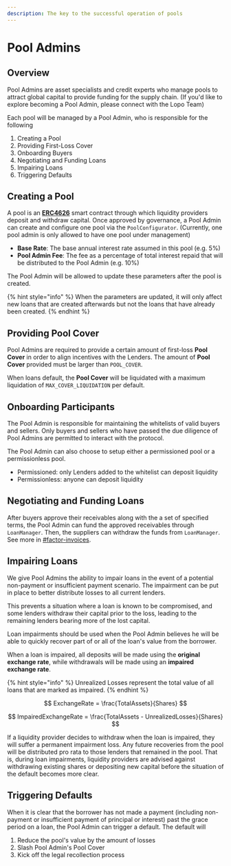 ```yaml
---
description: The key to the successful operation of pools
---
```


# Pool Admins

## Overview

Pool Admins are asset specialists and credit experts who manage pools to attract global capital to  provide funding for the supply chain. (If you'd like to explore becoming a Pool Admin, please connect with the Lopo Team)

Each pool will be managed by a Pool Admin, who is responsible for the following

1. Creating a Pool
2. Providing First-Loss Cover
3. Onboarding Buyers
4. Negotiating and Funding Loans
5. Impairing Loans
6. Triggering Defaults

## Creating a Pool

A pool is an [**ERC4626**](https://erc4626.info/) smart contract through which liquidity providers deposit and withdraw capital. Once approved by governance, a Pool Admin can create and configure one pool via the `PoolConfigurator`. (Currently, one  pool admin is only allowed to have one pool under management)

* **Base Rate**: The base annual interest rate assumed in this pool (e.g. 5%)
* **Pool Admin Fee**: The fee as a percentage of total interest repaid that will be distributed to the Pool Admin (e.g. 10%)

The Pool Admin will be allowed to update these parameters after the pool is created.

{% hint style="info" %}
When the parameters are updated, it will only affect new loans that are created afterwards but not the loans that have already been created.
{% endhint %}

## Providing Pool Cover

Pool Admins are required to provide a certain amount of first-loss **Pool Cover** in order to align incentives with the Lenders. The amount of **Pool Cover** provided must be larger than `POOL_COVER`.

When loans default, the **Pool Cover** will be liquidated with a maximum liquidation of `MAX_COVER_LIQUIDATION` per default.

## Onboarding Participants

The Pool Admin is responsible for maintaining the whitelists of valid buyers and sellers. Only buyers and sellers who have passed the due diligence of Pool Admins are permitted to interact with the protocol.

The Pool Admin can also choose to setup either a permissioned pool or a permissionless pool.

* Permissioned: only Lenders added to the whitelist can deposit liquidity
* Permissionless: anyone can deposit liquidity &#x20;

## Negotiating and Funding Loans

After buyers approve their receivables along with the a set of specified terms, the Pool Admin can fund the approved receivables through `LoanManager`. Then, the suppliers can withdraw the funds from `LoanManager`.  See more in [#factor-invoices](buyers.md#factor-invoices "mention").

## Impairing Loans

We give Pool Admins the ability to impair loans in the event of a potential non-payment or insufficient payment scenario. The impairment can be put in place to better distribute losses to all current lenders.

This prevents a situation where a loan is known to be compromised, and some lenders withdraw their capital prior to the loss, leading to the remaining lenders bearing more of the lost capital.

Loan impairments should be used when the Pool Admin believes he will be able to quickly recover part of or all of the loan's value from the borrower.

When a loan is impaired, all deposits will be made using the **original exchange rate**, while withdrawals will be made using an **impaired exchange rate**.

{% hint style="info" %}
Unrealized Losses represent the total value of all loans that are marked as impaired.
{% endhint %}

$$
ExchangeRate = \frac{TotalAssets}{Shares}
$$

$$
ImpairedExchangeRate = \frac{TotalAssets - UnrealizedLosses}{Shares}
$$

If a liquidity provider decides to withdraw when the loan is impaired, they will suffer a permanent impairment loss. Any future recoveries from the pool will be distributed pro rata to those lenders that remained in the pool. That is, during loan impairments, liquidity providers are advised against withdrawing existing shares or depositing new capital before the situation of the default becomes more clear.

## Triggering Defaults

When it is clear that the borrower has not made a payment (including non-payment or insufficient payment of principal or interest) past the grace period on a loan, the Pool Admin can trigger a default. The default will

1. Reduce the pool's value by the amount of losses
2. Slash Pool Admin's Pool Cover
3. Kick off the legal recollection process
